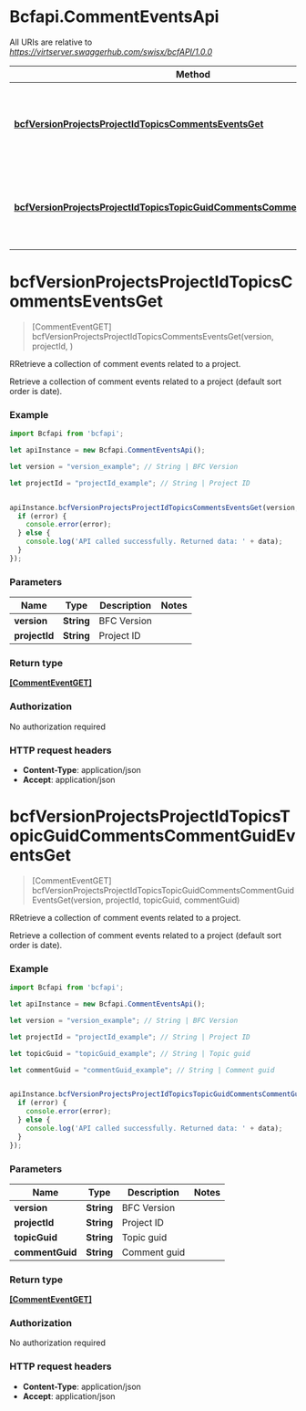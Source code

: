 # Bcfapi.CommentEventsApi

All URIs are relative to *https://virtserver.swaggerhub.com/swisx/bcfAPI/1.0.0*

Method | HTTP request | Description
------------- | ------------- | -------------
[**bcfVersionProjectsProjectIdTopicsCommentsEventsGet**](CommentEventsApi.md#bcfVersionProjectsProjectIdTopicsCommentsEventsGet) | **GET** /bcf/{version}/projects/{project_id}/topics/comments/events | RRetrieve a collection of comment events related to a project.
[**bcfVersionProjectsProjectIdTopicsTopicGuidCommentsCommentGuidEventsGet**](CommentEventsApi.md#bcfVersionProjectsProjectIdTopicsTopicGuidCommentsCommentGuidEventsGet) | **GET** /bcf/{version}/projects/{project_id}/topics/{topic_guid}/comments/{comment_guid}/events | RRetrieve a collection of comment events related to a project.


<a name="bcfVersionProjectsProjectIdTopicsCommentsEventsGet"></a>
# **bcfVersionProjectsProjectIdTopicsCommentsEventsGet**
> [CommentEventGET] bcfVersionProjectsProjectIdTopicsCommentsEventsGet(version, projectId, )

RRetrieve a collection of comment events related to a project.

Retrieve a collection of comment events related to a project (default sort order is date).

### Example
```javascript
import Bcfapi from 'bcfapi';

let apiInstance = new Bcfapi.CommentEventsApi();

let version = "version_example"; // String | BFC Version

let projectId = "projectId_example"; // String | Project ID


apiInstance.bcfVersionProjectsProjectIdTopicsCommentsEventsGet(version, projectId, , (error, data, response) => {
  if (error) {
    console.error(error);
  } else {
    console.log('API called successfully. Returned data: ' + data);
  }
});
```

### Parameters

Name | Type | Description  | Notes
------------- | ------------- | ------------- | -------------
 **version** | **String**| BFC Version | 
 **projectId** | **String**| Project ID | 

### Return type

[**[CommentEventGET]**](CommentEventGET.md)

### Authorization

No authorization required

### HTTP request headers

 - **Content-Type**: application/json
 - **Accept**: application/json

<a name="bcfVersionProjectsProjectIdTopicsTopicGuidCommentsCommentGuidEventsGet"></a>
# **bcfVersionProjectsProjectIdTopicsTopicGuidCommentsCommentGuidEventsGet**
> [CommentEventGET] bcfVersionProjectsProjectIdTopicsTopicGuidCommentsCommentGuidEventsGet(version, projectId, topicGuid, commentGuid)

RRetrieve a collection of comment events related to a project.

Retrieve a collection of comment events related to a project (default sort order is date).

### Example
```javascript
import Bcfapi from 'bcfapi';

let apiInstance = new Bcfapi.CommentEventsApi();

let version = "version_example"; // String | BFC Version

let projectId = "projectId_example"; // String | Project ID

let topicGuid = "topicGuid_example"; // String | Topic guid

let commentGuid = "commentGuid_example"; // String | Comment guid


apiInstance.bcfVersionProjectsProjectIdTopicsTopicGuidCommentsCommentGuidEventsGet(version, projectId, topicGuid, commentGuid, (error, data, response) => {
  if (error) {
    console.error(error);
  } else {
    console.log('API called successfully. Returned data: ' + data);
  }
});
```

### Parameters

Name | Type | Description  | Notes
------------- | ------------- | ------------- | -------------
 **version** | **String**| BFC Version | 
 **projectId** | **String**| Project ID | 
 **topicGuid** | **String**| Topic guid | 
 **commentGuid** | **String**| Comment guid | 

### Return type

[**[CommentEventGET]**](CommentEventGET.md)

### Authorization

No authorization required

### HTTP request headers

 - **Content-Type**: application/json
 - **Accept**: application/json

